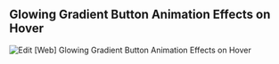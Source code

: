## Glowing Gradient Button Animation Effects on Hover

![Edit [Web] Glowing Gradient Button Animation Effects on Hover](../../gifs/card/glowing-gradient-button-animation-effects-on-hover.gif)

